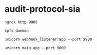 # audit-protocol-sia

```
ngrok http 9900

ipfs daemon

uvicorn webhook_listener:app --port 9900

uvicorn main:app --port 9000

```


